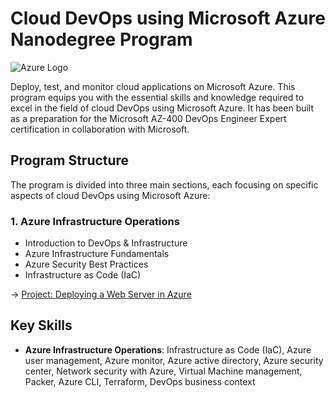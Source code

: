 # Cloud DevOps using Microsoft Azure Nanodegree Program

![Azure Logo](https://upload.wikimedia.org/wikipedia/commons/thumb/a/a8/Microsoft_Azure_Logo.svg/1280px-Microsoft_Azure_Logo.svg.png)

Deploy, test, and monitor cloud applications on Microsoft Azure. This program equips you with the essential skills and knowledge required to excel in the field of cloud DevOps using Microsoft Azure. It has been built as a preparation for the Microsoft AZ-400 DevOps Engineer Expert certification in collaboration with Microsoft.

## Program Structure

The program is divided into three main sections, each focusing on specific aspects of cloud DevOps using Microsoft Azure:

### 1. Azure Infrastructure Operations
- Introduction to DevOps & Infrastructure
- Azure Infrastructure Fundamentals
- Azure Security Best Practices
- Infrastructure as Code (IaC)

&rarr; [Project: Deploying a Web Server in Azure](https://github.com/<gvphubli>/tree/main/project1_Deploying-a-webserver)


## Key Skills

* **Azure Infrastructure Operations**: Infrastructure as Code (IaC), Azure user management, Azure monitor, Azure active directory, Azure security center, Network security with Azure, Virtual Machine management, Packer, Azure CLI, Terraform, DevOps business context

